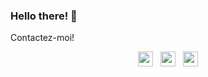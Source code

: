 ### Hello there! 👋

<!--
**MisterCof/MisterCof** is a ✨ _special_ ✨ repository because its `README.md` (this file) appears on your GitHub profile.

Here are some ideas to get you started:

- 🔭 I’m currently working on ...
- 🌱 I’m currently learning ...
- 👯 I’m looking to collaborate on ...
- 🤔 I’m looking for help with ...
- 💬 Ask me about ...
- 📫 How to reach me: ...
- ⚡ Fun fact: ...
-->

Contactez-moi!
<p align='center'>
  <a href="https://www.linkedin.com/in/christopher-pring-0101/"><img height="24" src="https://github.com/mistercof/mistercof/blob/master/linkedin-icon.png?raw=true"></a>&nbsp;&nbsp;
  <a href="https://twitter.com/Chris_Pringle0101"><img height="24" src="https://github.com/mistercof/mistercof/blob/master/twitter_icon.png?raw=true"></a>&nbsp;&nbsp;
  <a href="mailto:pringchristopher@yahoo.fr"><img height="24" src="https://github.com/mistercof/mistercof/blob/master/mail-icon.png?raw=true"></a>
</p>
